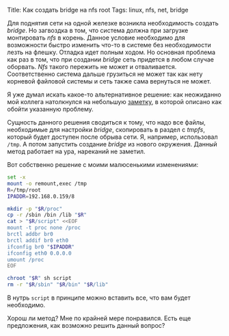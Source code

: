 Title: Как создать bridge на nfs root
Tags: linux, nfs, net, bridge

Для поднятия сети  на одной железке возникла необходимость  создать *bridge*. Но
загвоздка в  том, что система  должна при  загрузке монтировать *nfs*  в корень.
Данное условие необходимо  для возможности быстро изменить что-то  в системе без
необходимости лезть на флешку.  Отладка идет полным ходом.  Но основная проблема
как раз в том, что при создании  *bridge* сеть придется в любом случае оборвать.
*Nfs* такого  пережить не может  и отваливается.  Соответственно  система дальше
грузиться не  может так  как нету  корневой файловой системы  и сеть  также сама
вернуться не может.

Я уже думал  искать какое-то альтернативное решение: как  неожиданно мой коллега
натолкнулся на небольшую [заметку][nfs], в  которой описано как обойти указанную
проблему.

Сущность данного решения  сводиться к тому, что надо все  файлы, необходимые для
настройки *bridge*, скопировать в раздел с *tmpfs*, который будет доступен после
обрыва  сети.  Я,  например,  использовал `/tmp`.   А  потом запустить  создание
*bridge*  из нового  окружения.   Данный  метод работает  на  ура, нареканий  не
заметил.

Вот собственно решение с моими малюсенькими изменениями:

```bash
set -x
mount -o remount,exec /tmp
R=/tmp/root
IPADDR=192.168.0.159/8

mkdir -p "$R/proc"
cp -r /sbin /bin /lib "$R"
cat > "$R/script" <<EOF
mount -t proc none /proc
brctl addbr br0
brctl addif br0 eth0
ifconfig br0 "$IPADDR"
ifconfig eth0 0.0.0.0
umount /proc
EOF

chroot "$R" sh script
rm -r "$R/sbin" "$R/bin" "$R/lib"
```

В нутрь `script` в принципе можно вставить все, что вам будет необходимо.

Хорош ли  метод?  Мне  по крайней  мере понравился.   Есть еще  предложения, как
возможно решить данный вопрос?

[nfs]: http://lnotestoself.blogspot.ru/2013/04/enabling-bridge-interface-when-youre-on.html
